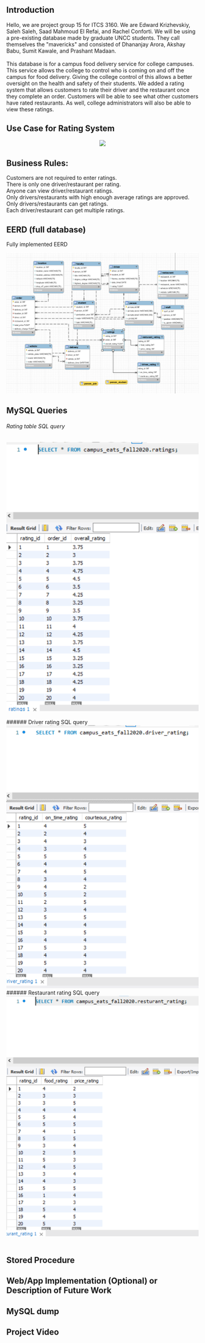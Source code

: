 ## Introduction
Hello, we are project group 15 for ITCS 3160. We are Edward Krizhevskiy, Saleh Saleh, Saad Mahmoud El Refai, and Rachel Conforti. We will be using a pre-existing database made by graduate UNCC students. 
They call themselves the "mavericks" and consisted of Dhananjay Arora, Akshay Babu, Sumit Kawale, and Prashant Madaan. <br><br>
This database is for a campus food delivery service for college campuses. This service allows the college to control who is coming on and off the campus for food delivery. 
Giving the college control of this allows a better oversight on the health and safety of their students. We added a rating system that allows customers to rate their driver and the restaurant once they complete an order. 
Customers will be able to see what other customers have rated restaurants. As well, college administrators will also be able to view these ratings.  

## Use Case for Rating System
<center><img src="https://github.com/ekrizhe/ITCS-3160-Project/blob/main/img/UseCase.png"></center>

## Business Rules:
Customers are not required to enter ratings. <br>
There is only one driver/restaurant per rating. <br>
Anyone can view driver/restaurant ratings. <br>
Only drivers/restaurants with high enough average ratings are approved. <br> 
Only drivers/restaurants can get ratings. <br>
Each driver/restaurant can get multiple ratings. <br>

## EERD (full database)
Fully implemented EERD<br>
<center><img src="https://github.com/ekrizhe/ITCS-3160-Project-Group-15/blob/main/img/EERD2.png"></center>

## MySQL Queries
###### Rating table SQL query<br>
<center><img src="https://github.com/ekrizhe/ITCS-3160-Project-Group-15/blob/main/img/rating_table.png"></center><br>
###### Driver rating SQL query<br>
<center><img src="https://github.com/ekrizhe/ITCS-3160-Project-Group-15/blob/main/img/driver_rating.png"></center>
###### Restaurant rating SQL query<br>
<center><img src="https://github.com/ekrizhe/ITCS-3160-Project-Group-15/blob/main/img/rest_rating.png"></center><br>

## Stored Procedure

## Web/App Implementation (Optional) or Description of Future Work

## MySQL dump

## Project Video